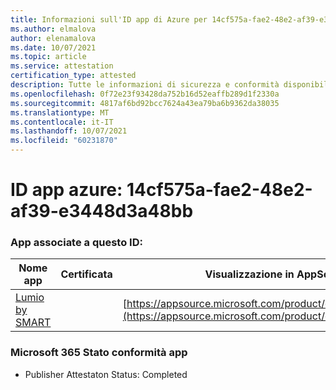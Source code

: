 ```yaml
---
title: Informazioni sull'ID app di Azure per 14cf575a-fae2-48e2-af39-e3448d3a48bb
ms.author: elmalova
author: elenamalova
ms.date: 10/07/2021
ms.topic: article
ms.service: attestation
certification_type: attested
description: Tutte le informazioni di sicurezza e conformità disponibili per 14cf575a-fae2-48e2-af39-e3448d3a48bb.
ms.openlocfilehash: 0f72e23f93428da752b16d52eaffb289d1f2330a
ms.sourcegitcommit: 4817af6bd92bcc7624a43ea79ba6b9362da38035
ms.translationtype: MT
ms.contentlocale: it-IT
ms.lasthandoff: 10/07/2021
ms.locfileid: "60231870"
---
```

# <a name="azure-app-id-14cf575a-fae2-48e2-af39-e3448d3a48bb"></a>ID app azure: 14cf575a-fae2-48e2-af39-e3448d3a48bb


### <a name="apps-associated-with-this-id"></a>App associate a questo ID:
| **Nome app** | **Certificata** | **Visualizzazione in AppSource** |
|--------------|---------------|-----------------------|
| [Lumio by SMART](https://docs.microsoft.com/microsoft-365-app-certification/forward/WA200001874) |  | [https://appsource.microsoft.com/product/office/WA200001874](https://appsource.microsoft.com/product/office/WA200001874) |

### <a name="microsoft-365-app-compliance-status"></a>Microsoft 365 Stato conformità app
- Publisher Attestaton Status: Completed
